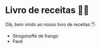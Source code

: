 # Livro de receitas :man_cook:

Olá, bem vindo ao nosso livro de receitas :raised_hand_with_fingers_splayed:



* Strogonoffe de frango
* Pavê
